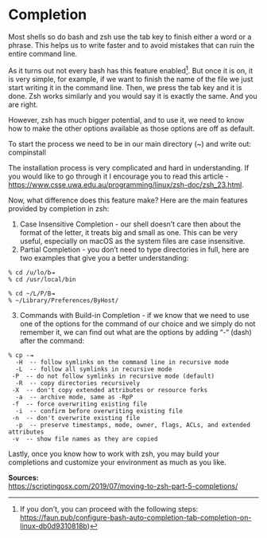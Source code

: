 # Completion
Most shells so do bash and zsh use the tab key to finish either a word or a phrase. This helps us to write faster and to avoid mistakes that can ruin the entire command line. 

As it turns out not every bash has this feature enabled[^footnote1]. But once it is on, it is very simple, for example, if we want to finish the name of the file we just start writing it in the command line. Then, we press the tab key and it is done. Zsh works similarly and you would say it is exactly the same. And you are right.

However, zsh has much bigger potential, and to use it, we need to know how to make the other options available as those options are off as default.  

To start the process we need to be in our main directory (~) and write out:
compinstall

The installation process is very complicated and hard in understanding. If you would like to go through it I encourage you to read this article - https://www.csse.uwa.edu.au/programming/linux/zsh-doc/zsh_23.html.

Now, what difference does this feature make? Here are the main features provided by completion in zsh:
1. Case Insensitive Completion - our shell doesn’t care then about the format of the letter, it treats big and small as one. This can be very useful, especially on macOS as the system files are case insensitive.
1. Partial Completion - you don’t need to type directories in full, here are two examples that give you a better understanding:
```
% cd /u/lo/b⇥
% cd /usr/local/bin
```
```
% cd ~/L/P/B⇥
% ~/Library/Preferences/ByHost/
```
3. Commands with Build-in Completion - if we know that we need to use one of the options for the command of our choice and we simply do not remember it, we can find out what are the options by adding “-“ (dash) after the command:
```
% cp -⇥
  -H  -- follow symlinks on the command line in recursive mode
  -L  -- follow all symlinks in recursive mode 
 -P  -- do not follow symlinks in recursive mode (default)
  -R  -- copy directories recursively 
 -X  -- don't copy extended attributes or resource forks
  -a  -- archive mode, same as -RpP 
 -f  -- force overwriting existing file
  -i  -- confirm before overwriting existing file 
 -n  -- don't overwrite existing file
  -p  -- preserve timestamps, mode, owner, flags, ACLs, and extended attributes
 -v  -- show file names as they are copied 
 ```

Lastly, once you know how to work with zsh, you may build your completions and customize your environment as much as you like.

**Sources:**   
https://scriptingosx.com/2019/07/moving-to-zsh-part-5-completions/
[^footnote1]: If you don’t, you can proceed with the following steps: https://faun.pub/configure-bash-auto-completion-tab-completion-on-linux-db0d9310818b)
